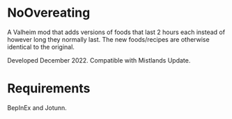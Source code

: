 # NoOvereating

A Valheim mod that adds versions of foods that last 2 hours each instead of however long they normally last. The new foods/recipes are otherwise identical to the original.

Developed December 2022. Compatible with Mistlands Update.

# Requirements

BepInEx and Jotunn.
